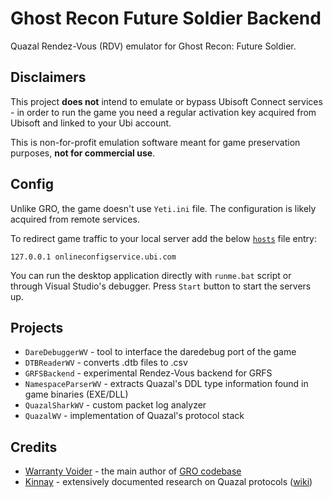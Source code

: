 # Ghost Recon Future Soldier Backend

Quazal Rendez-Vous (RDV) emulator for Ghost Recon: Future Soldier.

## Disclaimers
This project **does not** intend to emulate or bypass Ubisoft Connect services - in order to run the game you need a regular activation key acquired from Ubisoft and linked to your Ubi account.

This is non-for-profit emulation software meant for game preservation purposes, **not for commercial use**.

## Config

Unlike GRO, the game doesn't use `Yeti.ini` file. The configuration is likely acquired from remote services.

To redirect game traffic to your local server add the below [`hosts`](https://en.wikipedia.org/wiki/Hosts_(file)) file entry:
```
127.0.0.1 onlineconfigservice.ubi.com
```

You can run the desktop application directly with `runme.bat` script or through Visual Studio's debugger. Press `Start` button to start the servers up.

## Projects
- `DareDebuggerWV` - tool to interface the daredebug port of the game
- `DTBReaderWV` - converts .dtb files to .csv
- `GRFSBackend` - experimental Rendez-Vous backend for GRFS
- `NamespaceParserWV` - extracts Quazal's DDL type information found in game binaries (EXE/DLL)
- `QuazalSharkWV` - custom packet log analyzer
- `QuazalWV` - implementation of Quazal's protocol stack

## Credits

- [Warranty Voider](https://github.com/zeroKilo) - the main author of [GRO codebase](https://github.com/zeroKilo/GROBackendWV)
- [Kinnay](https://github.com/kinnay) - extensively documented research on Quazal protocols ([wiki](https://github.com/kinnay/NintendoClients/wiki/))
